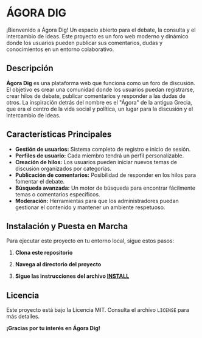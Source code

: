 # ÁGORA DIG

¡Bienvenido a Ágora Dig! Un espacio abierto para el debate, la consulta y el intercambio de ideas. Este proyecto es un foro web moderno y dinámico donde los usuarios pueden publicar sus comentarios, dudas y conocimientos en un entorno colaborativo.


## Descripción

**Ágora Dig** es una plataforma web que funciona como un foro de discusión. El objetivo es crear una comunidad donde los usuarios puedan registrarse, crear hilos de debate, publicar comentarios y responder a las dudas de otros. La inspiración detrás del nombre es el "Ágora" de la antigua Grecia, que era el centro de la vida social y política, un lugar para la discusión y el intercambio de ideas.


## Características Principales

* **Gestión de usuarios:** Sistema completo de registro e inicio de sesión.
* **Perfiles de usuario:** Cada miembro tendrá un perfil personalizable.
* **Creación de hilos:** Los usuarios pueden iniciar nuevos temas de discusión organizados por categorías.
* **Publicación de comentarios:** Posibilidad de responder en los hilos para fomentar el debate.
* **Búsqueda avanzada:** Un motor de búsqueda para encontrar fácilmente temas o comentarios específicos.
* **Moderación:** Herramientas para que los administradores puedan gestionar el contenido y mantener un ambiente respetuoso.


## Instalación y Puesta en Marcha

Para ejecutar este proyecto en tu entorno local, sigue estos pasos:

1.  **Clona este repositorio**

2.  **Navega al directorio del proyecto**

3.  **Sigue las instrucciones del archivo [INSTALL](./INSTALL.md)**


## Licencia

Este proyecto está bajo la Licencia MIT. Consulta el archivo `LICENSE` para más detalles.


**¡Gracias por tu interés en Ágora Dig!**